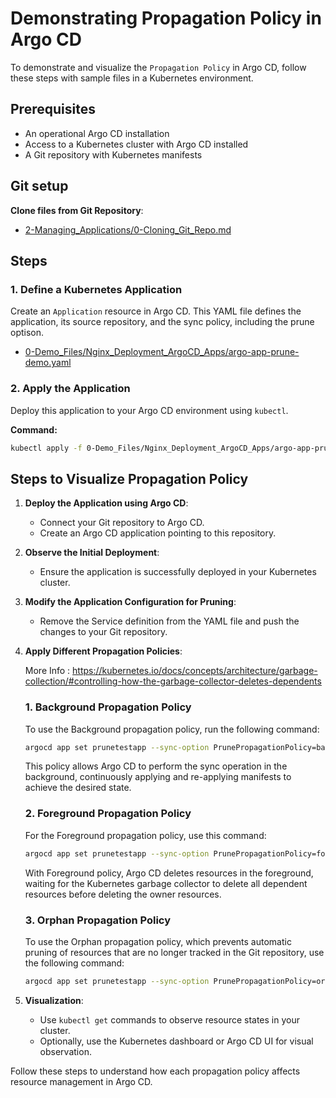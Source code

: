 
# Demonstrating Propagation Policy in Argo CD

To demonstrate and visualize the `Propagation Policy` in Argo CD, follow these steps with sample files in a Kubernetes environment.

## Prerequisites
- An operational Argo CD installation
- Access to a Kubernetes cluster with Argo CD installed
- A Git repository with Kubernetes manifests

## Git setup
**Clone files from Git Repository**:
   - [2-Managing_Applications/0-Cloning_Git_Repo.md](https://github.com/ganislp/ArgoCD-Complete-Master-Course/blob/main/2-Managing_Applications/0-Cloning_Git_Repo.md)

## Steps

### 1. Define a Kubernetes Application
Create an `Application` resource in Argo CD. This YAML file defines the application, its source repository, and the sync policy, including the prune optison.

- [0-Demo_Files/Nginx_Deployment_ArgoCD_Apps/argo-app-prune-demo.yaml](https://github.com/ganislp/ArgoCD-Complete-Master-Course/blob/main/0-Demo_Files/Nginx_Deployment_ArgoCD_Apps/argo-app-prune-demo.yaml)

### 2. Apply the Application
Deploy this application to your Argo CD environment using `kubectl`.

**Command:**
```bash
kubectl apply -f 0-Demo_Files/Nginx_Deployment_ArgoCD_Apps/argo-app-prune-demo.yaml
```

## Steps to Visualize Propagation Policy

1. **Deploy the Application using Argo CD**:
   - Connect your Git repository to Argo CD.
   - Create an Argo CD application pointing to this repository.

2. **Observe the Initial Deployment**:
   - Ensure the application is successfully deployed in your Kubernetes cluster.

3. **Modify the Application Configuration for Pruning**:
   - Remove the Service definition from the YAML file and push the changes to your Git repository.

4. **Apply Different Propagation Policies**:


    More Info : https://kubernetes.io/docs/concepts/architecture/garbage-collection/#controlling-how-the-garbage-collector-deletes-dependents

    ### 1. Background Propagation Policy
    To use the Background propagation policy, run the following command:

    ```bash
    argocd app set prunetestapp --sync-option PrunePropagationPolicy=background
    ```
    This policy allows Argo CD to perform the sync operation in the background, continuously applying and re-applying manifests to achieve the desired state.

    ### 2. Foreground Propagation Policy
    For the Foreground propagation policy, use this command:

    ```bash
    argocd app set prunetestapp --sync-option PrunePropagationPolicy=foreground
    ```
    With Foreground policy, Argo CD deletes resources in the foreground, waiting for the Kubernetes garbage collector to delete all dependent resources before deleting the owner resources.

    ### 3. Orphan Propagation Policy
    To use the Orphan propagation policy, which prevents automatic pruning of resources that are no longer tracked in the Git repository, use the following command:

    ```bash
    argocd app set prunetestapp --sync-option PrunePropagationPolicy=orphan
    ```

    

5. **Visualization**:
   - Use `kubectl get` commands to observe resource states in your cluster.
   - Optionally, use the Kubernetes dashboard or Argo CD UI for visual observation.

Follow these steps to understand how each propagation policy affects resource management in Argo CD.
